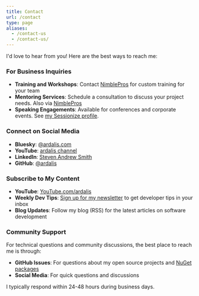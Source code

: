 ```yaml
---
title: Contact
url: /contact
type: page
aliases:
  - /contact-us
  - /contact-us/
---
```


I'd love to hear from you! Here are the best ways to reach me:

### For Business Inquiries

- **Training and Workshops**: Contact [NimblePros](https://nimblepros.com) for custom training for your team
- **Mentoring Services**: Schedule a consultation to discuss your project needs. Also via [NimblePros](https://nimblepros.com)
- **Speaking Engagements**: Available for conferences and corporate events. See [my Sessionize profile](https://sessionize.com/ardalis).

### Connect on Social Media

- **Bluesky**: [@ardalis.com](https://bsky.app/profile/ardalis.com)
- **YouTube**: [ardalis channel](https://www.youtube.com/ardalis/)
- **LinkedIn**: [Steven Andrew Smith](https://www.linkedin.com/in/stevenandrewsmith)
- **GitHub**: [@ardalis](https://github.com/ardalis)

### Subscribe to My Content

- **YouTube**: [YouTube.com/ardalis](https://youtube.com/ardalis)
- **Weekly Dev Tips**: [Sign up for my newsletter](/tips) to get developer tips in your inbox
- **Blog Updates**: Follow my blog (RSS) for the latest articles on software development

### Community Support

For technical questions and community discussions, the best place to reach me is through:

- **GitHub Issues**: For questions about my open source projects and [NuGet packages](https://www.nuget.org/profiles/ardalis)
- **Social Media**: For quick questions and discussions

I typically respond within 24-48 hours during business days.
